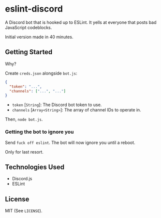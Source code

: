 # eslint-discord

A Discord bot that is hooked up to ESLint. It yells at everyone that posts
bad JavaScript codeblocks.

Initial version made in 40 minutes.

## Getting Started

Why?

Create `creds.json` alongside `bot.js`:

```json
{
  "token": "...",
  "channels": ["...", "..."]
}
```

- `token` [`String`]: The Discord bot token to use.
- `channels` [`Array<String>`]: The array of channel IDs to operate in.

Then, `node bot.js`.

### Getting the bot to ignore you

Send `fuck off eslint`. The bot will now ignore you until a reboot.

Only for last resort.

## Technologies Used

- Discord.js
- ESLint

## License

MIT (See `LICENSE`).
